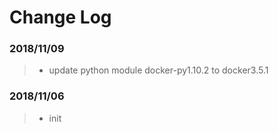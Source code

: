 # Change Log

### 2018/11/09

>- update python module docker-py1.10.2 to docker3.5.1

### 2018/11/06

>- init